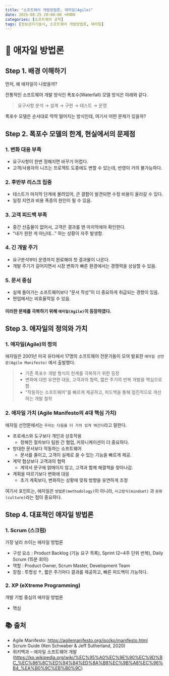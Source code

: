 ```yaml
---
title: "소프트웨어 개발방법론, 애자일(Agile)"
date: 2025-08-25 20:00:00 +0900
categories: [소프트웨어 공학]
tags: [정보관리기술사, 소프트웨어 개발방법론, 애자일]
---
```


# 🎯 애자일 방법론

## Step 1. 배경 이해하기
먼저, 왜 애자일이 나왔을까?

전통적인 소프트웨어 개발 방식인 폭포수(Waterfall) 모델 방식은 아래와 같다.
> 요구사항 분석 → 설계 → 구현 → 테스트 → 운영

폭포수 모델은 순서대로 딱딱 떨어지는 방식인데, 여기서 어떤 문제가 있을까?

## Step 2. 폭포수 모델의 한계, 현실에서의 문제점
### 1. 변화 대응 부족
- 요구사항이 한번 정해지면 바꾸기 어렵다.
- 고객/사용자의 니즈는 프로젝트 도중에도 변할 수 있는데, 반영이 거의 불가능하다.

### 2. 후반부 리스크 집중
- 테스트가 마지막 단계에 몰려있어, 큰 결함이 발견되면 수정 비용이 올라갈 수 있다.
- 일정 지연과 비용 폭증의 원인이 될 수 있음.

### 3. 고객 피드백 부족
- 중간 산출물이 없어서, 고객은 결과를 맨 마지막에야 확인한다.
- “내가 원한 게 아닌데…” 하는 상황이 자주 발생함.

### 4. 긴 개발 주기
- 요구분석부터 운영까지 완료해야 첫 결과물이 나온다.
- 개발 주기가 길어지면서 시장 변화가 빠른 환경에서는 경쟁력을 상실할 수 있음.

### 5. 문서 중심

- 실제 돌아가는 소프트웨어보다 “문서 작성”이 더 중요하게 취급되는 경향이 있음.
- 현업에서는 비효율적일 수 있음.


#### 이러한 문제를 극복하기 위해 `애자일(Agile)`이 등장하였다.

## Step 3. 애자일의 정의와 가치
### 1. 애자일(Agile)의 정의
애자일은 2001년 미국 유타에서 17명의 소프트웨어 전문가들이 모여 발표한 `애자일 선언문(Agile Manifesto)` 에서 출발했다.
> - 기존 폭포수 개발 형식의 한계를 극복하기 위한 등장
> - 변화에 대한 유연한 대응, 고객과의 협력, 짧은 주기의 반복 개발을 핵심으로 함.
> - "작동하는 소프트웨어"를 빠르게 제공하고, 피드백을 통해 점진적으로 개선하는 개발 철학

### 2. 애자일 가치 (Agile Manifesto의 4대 핵심 가치)
애자일 선언문에서는 `우리는 다음을 더 가치 있게 여긴다`라고 말한다.
- 프로세스와 도구보다 개인과 상호작용
  - 정해진 절차보다 팀원 간 협업, 커뮤니케이션이 더 중요하다.
- 방대한 문서보다 작동하는 소프트웨어
  - 문서를 줄이고, 고객이 실제로 쓸 수 있는 기능을 빠르게 제공.
- 계약 협상보다 고객과의 협력
  - 계약서 문구에 얽매이지 않고, 고객과 함께 해결책을 찾아나감.
- 계획을 따르기보다 변화에 대응
  - 초기 계획보다, 변화하는 상황에 맞춰 방향을 유연하게 조정

여기서 포인트는, 애자일은 `방법론(methodology)`이 아니라, `사고방식(mindset)` 과 `문화(culture)`라는 점이 중요하다.

## Step 4. 대표적인 애자일 방법론
### 1. Scrum (스크럼)
가장 널리 쓰이는 애자일 방법론
- 구성 요소 : Product Backlog (기능 요구 목록), Sprint (2~4주 단위 반복), Daily Scrum (15분 회의)
- 역할 : Product Owner, Scrum Master, Development Team
- 장점 : 투명성 ↑, 짧은 주기마다 결과를 제공하고, 빠른 피드백이 가능하다.
    
### 2. XP (eXtreme Programming)
개발 기법 중심의 애자일 방법론
- 핵심 


## 📚 출처
- Agile Manifesto: https://agilemanifesto.org/iso/ko/manifesto.html  
- Scrum Guide (Ken Schwaber & Jeff Sutherland, 2020)  
- 위키백과 – 애자일 소프트웨어 개발 (https://ko.wikipedia.org/wiki/%EC%95%A0%EC%9E%90%EC%9D%BC_%EC%86%8C%ED%94%84%ED%8A%B8%EC%9B%A8%EC%96%B4_%EA%B0%9C%EB%B0%9C)